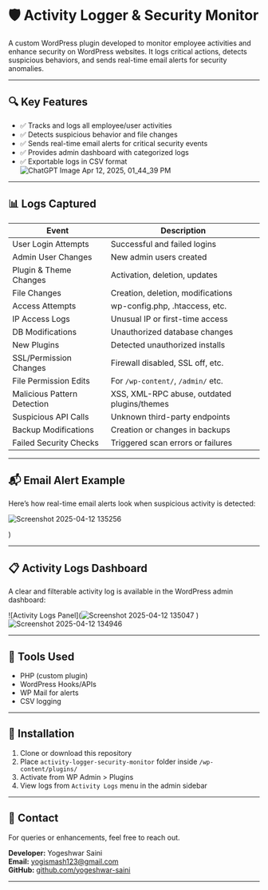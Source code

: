 # 🛡️ Activity Logger & Security Monitor

A custom WordPress plugin developed to monitor employee activities and enhance security on WordPress websites. It logs critical actions, detects suspicious behaviors, and sends real-time email alerts for security anomalies.

---

## 🔍 Key Features

- ✅ Tracks and logs all employee/user activities
- ✅ Detects suspicious behavior and file changes
- ✅ Sends real-time email alerts for critical security events
- ✅ Provides admin dashboard with categorized logs
- ✅ Exportable logs in CSV format
![ChatGPT Image Apr 12, 2025, 01_44_39 PM](https://github.com/user-attachments/assets/ab3c7474-846e-4f33-addd-a4462bd8f8ec)

---

## 📊 Logs Captured

| Event | Description |
|-------|-------------|
| User Login Attempts | Successful and failed logins |
| Admin User Changes | New admin users created |
| Plugin & Theme Changes | Activation, deletion, updates |
| File Changes | Creation, deletion, modifications |
| Access Attempts | wp-config.php, .htaccess, etc. |
| IP Access Logs | Unusual IP or first-time access |
| DB Modifications | Unauthorized database changes |
| New Plugins | Detected unauthorized installs |
| SSL/Permission Changes | Firewall disabled, SSL off, etc. |
| File Permission Edits | For `/wp-content/`, `/admin/` etc. |
| Malicious Pattern Detection | XSS, XML-RPC abuse, outdated plugins/themes |
| Suspicious API Calls | Unknown third-party endpoints |
| Backup Modifications | Creation or changes in backups |
| Failed Security Checks | Triggered scan errors or failures |

---

## 📬 Email Alert Example

Here’s how real-time email alerts look when suspicious activity is detected:

![Screenshot 2025-04-12 135256](https://github.com/user-attachments/assets/93e38dee-dd36-4ab2-9ebc-71902777a8be)

)

---

## 📋 Activity Logs Dashboard

A clear and filterable activity log is available in the WordPress admin dashboard:

![Activity Logs Panel](![Screenshot 2025-04-12 135047](https://github.com/user-attachments/assets/25f05380-22c5-4add-a17b-c315d0ff5aaa)
)
![Screenshot 2025-04-12 134946](https://github.com/user-attachments/assets/805dd715-62a4-4c32-b3da-a8b66dd9ba41)

---

## 🧰 Tools Used

- PHP (custom plugin)
- WordPress Hooks/APIs
- WP Mail for alerts
- CSV logging

---

## 🚀 Installation

1. Clone or download this repository
2. Place `activity-logger-security-monitor` folder inside `/wp-content/plugins/`
3. Activate from WP Admin > Plugins
4. View logs from `Activity Logs` menu in the admin sidebar

---

## 📧 Contact

For queries or enhancements, feel free to reach out.

**Developer:** Yogeshwar Saini  
**Email:** yogismash123@gmail.com  
**GitHub:** [github.com/yogeshwar-saini](https://github.com/yogeshwar-saini)

---

